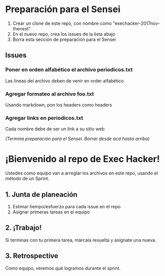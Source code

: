 # Preparación para el Sensei
1. Crear un clone de este repo, con nombre como "exechacker-2017nov-thenest"
1. En el nuevo repo, crea los issues de la lista abajo
1. Borra esta sección de preparación para el Sensei

## Issues

### Poner en orden alfabético el archivo periodicos.txt
Las lineas del archivo deben de venir en order alfabético

### Agregar formateo al archivo foo.txt
Usando markdown, pon los headers como headers

### Agregar links en periodicos.txt
Cada nombre debe de ser un link a su sitio web

*(Termina preparación para el Sensei. Borrar desde acá hasta arriba)*


# ¡Bienvenido al repo de Exec Hacker!
Ustedes como equipo van a arreglar los archivos en este repo, usando el método de un Sprint.

## 1. Junta de planeación
1. Estimar tiempo/esfuerzo para cada issue en el repo
1. Asignar primeras tareas en el equipo

## 2. ¡Trabajo!
Si terminas con tu primera tarea, márcala resuelta y asígnate una nueva.

## 3. Retrospective
Como equipo, veremos qué logramos durante el sprint.
